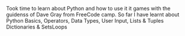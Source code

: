 Took time to learn about Python and how to use it it games with the guidenss of Dave Gray from FreeCode camp. So far I have learnt about  Python Basics, 
 Operators, Data Types, User Input, Lists & Tuples Dictionaries & SetsLoops
 
